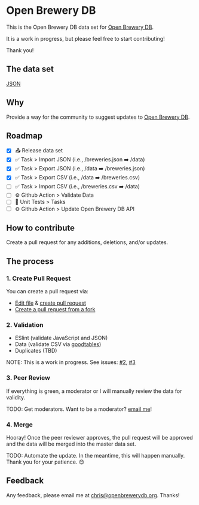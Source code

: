 # Open Brewery DB

This is the Open Brewery DB data set for [Open Brewery DB](https://www.openbrewerydb.org/).

It is a work in progress, but please feel free to start contributing!

Thank you!

## The data set

[JSON](/breweries.json)

## Why

Provide a way for the community to suggest updates to [Open Brewery DB](https://www.openbrewerydb.org/).

## Roadmap

- [x] 📤 Release data set
- [x] ✅ Task > Import JSON (i.e., /breweries.json ➡️ /data)
- [x] ✅ Task > Export JSON (i.e., /data ➡️ /breweries.json)
- [x] ✅ Task > Export CSV (i.e., /data ➡️ /breweries.csv)
- [ ] ✅ Task > Import CSV (i.e., /breweries.csv ➡️ /data)
- [ ] ⚙️ Github Action > Validate Data
- [ ] 🤖 Unit Tests > Tasks
- [ ] ⚙️ Github Action > Update Open Brewery DB API

## How to contribute

Create a pull request for any additions, deletions, and/or updates.

## The process

### 1. Create Pull Request

You can create a pull request via:

- [Edit file](https://help.github.com/en/github/managing-files-in-a-repository/editing-files-in-your-repository) & [create pull request](https://help.github.com/en/github/collaborating-with-issues-and-pull-requests/creating-a-pull-request)
- [Create a pull request from a fork](https://help.github.com/en/github/collaborating-with-issues-and-pull-requests/creating-a-pull-request-from-a-fork)

### 2. Validation

- ESlint (validate JavaScript and JSON)
- Data (validate CSV via [goodtables](https://goodtables.io/))
- Duplicates (TBD)

NOTE: This is a work in progress. See issues: [#2](https://github.com/openbrewerydb/openbrewerydb/issues/2), [#3](https://github.com/openbrewerydb/openbrewerydb/issues/3)

### 3. Peer Review

If everything is green, a moderator or I will manually review the data for validity.

TODO: Get moderators. Want to be a moderator? [email me](mailto:chris@openbrewerydb.org)!

### 4. Merge

Hooray! Once the peer reviewer approves, the pull request will be approved and the data will be merged into the master data set.

TODO: Automate the update. In the meantime, this will happen manually. Thank you for your patience. 😊

## Feedback

Any feedback, please email me at chris@openbrewerydb.org. Thanks!
